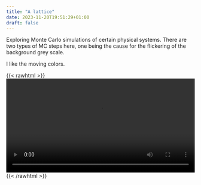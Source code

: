 ```yaml
---
title: "A lattice"
date: 2023-11-20T19:51:29+01:00
draft: false
---
```


Exploring Monte Carlo simulations of certain physical systems.
There are two types of MC steps here, one being the cause for
the flickering of the background grey scale.


I like the moving colors.

{{< rawhtml >}}
<video width=100% controls autoplay>
<source src="/condensed_lattice.webm" type="video/webm">
</video>
{{< /rawhtml >}}




